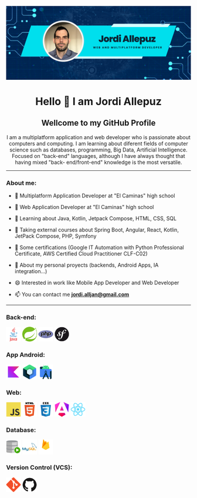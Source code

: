 <div  id="header" align="center">
    <img src="https://github.com/Jordi-Allepuz/Jordi-Allepuz/blob/main/gitprofile.png" title="encabezado" alt="encabezado"/>
    <h1 align="center">Hello &#128075 I am Jordi Allepuz</h1>
    <h2 align="center">Wellcome to my GitHub Profile</h2>
    <p align="center" >
        I am a multiplatform application and web developer who is passionate about computers and computing. I am learning about diferent fields of computer         science such as databases, programming, Big Data, Artificial Intelligence. Focused on "back-end" languages, although I have always thought that having mixed "back-         end/front-end" knowledge is the most versatile.  
    </p>
</div>


---
### About me:
- 🥇 Multiplatform Application Developer at "El Caminas" high school

- 🥇 Web Application Developer at "El Caminas" high school 

- 🌱 Learning about Java, Kotlin, Jetpack Compose, HTML, CSS, SQL

- 💪 Taking external courses about Spring Boot, Angular, React, Kotlin, JetPack Compose, PHP, Symfony

- 💪 Some certifications (Google IT Automation with Python Professional Certificate, AWS Certified Cloud Practitioner CLF-C02)
  
- 💪 About my personal proyects (backends, Android Apps, IA integration...)

- 😄 Interested in work like Mobile App Developer and Web Developer

- 📫 You can contact me **jordi.alljan@gmail.com**

---
<div align="left">
    <h3>Back-end:</h3>
    <div>
        <img src="https://github.com/devicons/devicon/blob/master/icons/java/java-original-wordmark.svg" title="java" alt="java" width="40" height="40"/>
        <img src="https://github.com/devicons/devicon/blob/master/icons/spring/spring-original.svg" title="springboot" alt="springboot" width="40" height="40"/>
        <img src="https://github.com/devicons/devicon/blob/master/icons/php/php-original.svg" title="springboot" alt="springboot" width="40" height="40"/>
        <img src="https://github.com/devicons/devicon/blob/master/icons/symfony/symfony-original.svg" title="springboot" alt="springboot" width="40" height="40"/>
    </div>
    <h3>App Android:</h3>
    <div>
        <img src="https://github.com/devicons/devicon/blob/master/icons/kotlin/kotlin-original.svg" title="kotlin" alt="kotlin" width="40" height="40"/>
        <img src="https://github.com/devicons/devicon/blob/master/icons/jetpackcompose/jetpackcompose-original.svg" title="kotlin" alt="jetpack" width="40" height="40"/>
        <img src="https://github.com/devicons/devicon/blob/master/icons/androidstudio/androidstudio-original.svg" title="androidstudio" alt="androidstudio" width="40" height="40"/>
    </div>
    <h3>Web:</h3>
    <div>
        <img src="https://github.com/devicons/devicon/blob/master/icons/javascript/javascript-original.svg" title="javascript" alt="javascript" width="40" height="40"/>
        <img src="https://github.com/devicons/devicon/blob/master/icons/html5/html5-original-wordmark.svg" title="html5" alt="html5" width="40" height="40"/>
        <img src="https://github.com/devicons/devicon/blob/master/icons/css3/css3-original-wordmark.svg" title="css3" alt="css3" width="40" height="40"/>
        <img src="https://github.com/devicons/devicon/blob/master/icons/angular/angular-original.svg" title="angular" alt="angular" width="40" height="40"/>
        <img src="https://github.com/devicons/devicon/blob/master/icons/react/react-original.svg" title="react" alt="react" width="40" height="40"/>
    </div>
    <h3>Database:</h3>
    <div>
        <img src="https://github.com/devicons/devicon/blob/master/icons/sqldeveloper/sqldeveloper-original.svg" title="sql" alt="sql" width="40" height="40"/>
        <img src="https://github.com/devicons/devicon/blob/master/icons/mysql/mysql-original-wordmark.svg" title="mysql" alt="mysql" width="40" height="40"/>
        <img src="https://github.com/devicons/devicon/blob/master/icons/firebase/firebase-original-wordmark.svg" title="firebase" alt="firebase" width="40" height="40"/>
    </div>
    <h3>Version Control (VCS):</h3>
    <div>
        <img src="https://github.com/devicons/devicon/blob/master/icons/git/git-original.svg" title="git" alt="git" width="40" height="40"/>
        <img src="https://github.com/devicons/devicon/blob/master/icons/github/github-original.svg" title="github" alt="github" width="40" height="40"/>
    <div>
</div>


